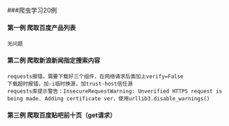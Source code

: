 ###爬虫学习20例
#### 第一例 爬取百度产品列表
    无问题

#### 第二例 爬取新浪新闻指定搜索内容
    requests报错，需要下载好三个组件，在网络请求后面加上verify=False
    下载超时报错，加-i临时换源，加trust-host信任源
    requests库提示警告：InsecureRequestWarning: Unverified HTTPS request is being made. Adding certificate ver，使用urllib3.disable_warnings()

#### 第三例 爬取百度贴吧前十页（get请求）
    





